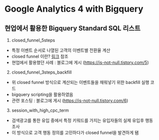 # Google Analytics 4 with Bigquery

## 현업에서 활용한 Bigquery Standard SQL 리스트

1. closed_funnel_5steps
- 특정 이벤트 순서로 나열된 고객의 이벤트별 전환율 계산
- closed funnel 이란? [링크](https://www.analyticsmania.com/post/open-funnel-vs-closed-funnel-in-google-analytics-4/) 참조 
- 현업에서 활용했던 사례 : 블로그에 게시 (https://is-not-null.tistory.com/5)

2. closed_funnel_3steps_backfill
- 위 closed funnel 방식으로 계산되는 이벤트들을 채워넣기 위한 backfill 실행 코드
- bigquery scripting을 활용하였음
- 관련 포스팅 : 블로그에 게시 (https://is-not-null.tistory.com/6)

3. session_with_high_cpc_term
- 검색광고를 통한 유입 중에서 특정 키워드를 가지는 유입자들의 실제 유입후 행동 조사
- 이 방식으로 고객 행동 정의를 고민하다가 closed funnel을 발견하게 됌